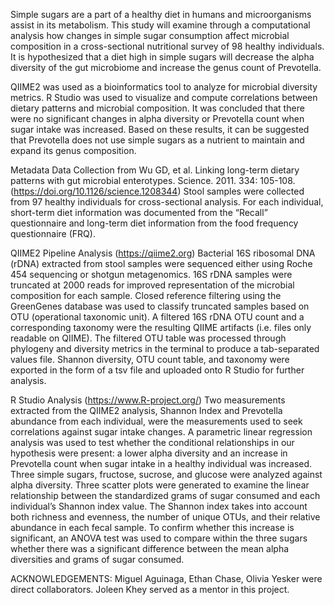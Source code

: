 Simple sugars are a part of a healthy diet in humans and microorganisms assist in its metabolism. This study will examine through a computational analysis how changes in simple sugar consumption affect microbial composition in a cross-sectional nutritional survey of 98 healthy individuals. It is hypothesized that a diet high in simple sugars will decrease the alpha diversity of the gut microbiome and increase the genus count of Prevotella. 

QIIME2 was used as a bioinformatics tool to analyze for microbial diversity metrics. R Studio was used to visualize and compute correlations between dietary patterns and microbial composition. It was concluded that there were no significant changes in alpha diversity or Prevotella count when sugar intake was increased. Based on these results, it can be suggested that Prevotella does not use simple sugars as a nutrient to maintain and expand its genus composition. 


Metadata Data Collection from Wu GD, et al. Linking long-term dietary patterns with gut microbial enterotypes. Science. 2011. 334: 105-108. (https://doi.org/10.1126/science.1208344)
Stool samples were collected from 97 healthy individuals for cross-sectional analysis. For each individual, short-term diet information was documented from the “Recall” questionnaire 
and long-term diet information from the food frequency questionnaire (FRQ).

QIIME2 Pipeline Analysis (https://qiime2.org)
Bacterial 16S ribosomal DNA (rDNA) extracted from stool samples were sequenced either using Roche 454 sequencing or shotgun metagenomics.
16S rDNA samples were truncated at 2000 reads for improved representation of the microbial composition for each sample. 
Closed reference filtering using the GreenGenes database was used to classify truncated samples based on OTU (operational taxonomic unit). 
A filtered 16S rDNA OTU count and a corresponding taxonomy were the resulting QIIME artifacts (i.e. files only readable on QIIME). 
The filtered OTU table was processed through phylogeny and diversity metrics in the terminal to produce a tab-separated values file. 
Shannon diversity, OTU count table, and taxonomy were exported in the form of a tsv file and uploaded onto R Studio for further analysis.

R Studio Analysis (https://www.R-project.org/)
Two measurements extracted from the QIIME2 analysis, Shannon Index and Prevotella abundance from each individual, were the measurements used to seek correlations against sugar intake changes. 
A parametric linear regression analysis was used to test whether the conditional relationships in our hypothesis were present: a lower alpha diversity and an increase in Prevotella count when sugar intake in a healthy individual was increased. 
Three simple sugars, fructose, sucrose, and glucose were analyzed against alpha diversity. 
Three scatter plots were generated to examine the linear relationship between the standardized grams of sugar consumed and each individual’s Shannon index value. 
The Shannon index takes into account both richness and evenness, the number of unique OTUs, and their relative abundance in each fecal sample. 
To confirm whether this increase is significant, an ANOVA test was used to compare within the three sugars whether there was a significant difference between the mean alpha diversities and grams of sugar consumed.


ACKNOWLEDGEMENTS:
Miguel Aguinaga, Ethan Chase, Olivia Yesker were direct collaborators. Joleen Khey served as a mentor in this project.
